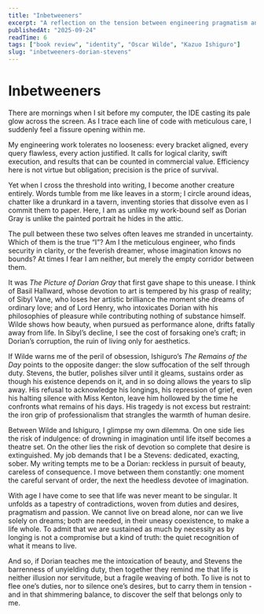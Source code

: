 ```yaml
---
title: "Inbetweeners"
excerpt: "A reflection on the tension between engineering pragmatism and artistic longing, through the lens of Oscar Wilde’s 'The Picture of Dorian Gray' and Kazuo Ishiguro’s 'The Remains of the Day'."
publishedAt: "2025-09-24"
readTime: 6
tags: ["book review", "identity", "Oscar Wilde", "Kazuo Ishiguro"]
slug: "inbetweeners-dorian-stevens"
---
```


# Inbetweeners

There are mornings when I sit before my computer, the IDE casting its pale glow across the screen. As I trace each line of code with meticulous care, I suddenly feel a fissure opening within me.  

My engineering work tolerates no looseness: every bracket aligned, every query flawless, every action justified. It calls for logical clarity, swift execution, and results that can be counted in commercial value. Efficiency here is not virtue but obligation; precision is the price of survival.  

Yet when I cross the threshold into writing, I become another creature entirely. Words tumble from me like leaves in a storm; I circle around ideas, chatter like a drunkard in a tavern, inventing stories that dissolve even as I commit them to paper. Here, I am as unlike my work-bound self as Dorian Gray is unlike the painted portrait he hides in the attic.   

The pull between these two selves often leaves me stranded in uncertainty. Which of them is the true “I”? Am I the meticulous engineer, who finds security in clarity, or the feverish dreamer, whose imagination knows no bounds? At times I fear I am neither, but merely the empty corridor between them.  

It was *The Picture of Dorian Gray* that first gave shape to this unease. I think of Basil Hallward, whose devotion to art is tempered by his grasp of reality; of Sibyl Vane, who loses her artistic brilliance the moment she dreams of ordinary love; and of Lord Henry, who intoxicates Dorian with his philosophies of pleasure while contributing nothing of substance himself. Wilde shows how beauty, when pursued as performance alone, drifts fatally away from life. In Sibyl’s decline, I see the cost of forsaking one’s craft; in Dorian’s corruption, the ruin of living only for aesthetics.  

If Wilde warns me of the peril of obsession, Ishiguro’s *The Remains of the Day* points to the opposite danger: the slow suffocation of the self through duty. Stevens, the butler, polishes silver until it gleams, sustains order as though his existence depends on it, and in so doing allows the years to slip away. His refusal to acknowledge his longings, his repression of grief, even his halting silence with Miss Kenton, leave him hollowed by the time he confronts what remains of his days. His tragedy is not excess but restraint: the iron grip of professionalism that strangles the warmth of human desire.  

Between Wilde and Ishiguro, I glimpse my own dilemma. On one side lies the risk of indulgence: of drowning in imagination until life itself becomes a theatre set. On the other lies the risk of devotion so complete that desire is extinguished. My job demands that I be a Stevens: dedicated, exacting, sober. My writing tempts me to be a Dorian: reckless in pursuit of beauty, careless of consequence. I move between them constantly: one moment the careful servant of order, the next the heedless devotee of imagination.  

With age I have come to see that life was never meant to be singular. It unfolds as a tapestry of contradictions, woven from duties and desires, pragmatism and passion. We cannot live on bread alone, nor can we live solely on dreams; both are needed, in their uneasy coexistence, to make a life whole. To admit that we are sustained as much by necessity as by longing is not a compromise but a kind of truth: the quiet recognition of what it means to live.  

And so, if Dorian teaches me the intoxication of beauty, and Stevens the barrenness of unyielding duty, then together they remind me that life is neither illusion nor servitude, but a fragile weaving of both. To live is not to flee one’s duties, nor to silence one’s desires, but to carry them in tension - and in that shimmering balance, to discover the self that belongs only to me.  
